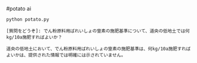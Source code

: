 #potato ai
```
python potato.py
```

```
[質問をどうぞ]: でん粉原料用ばれいしょの窒素の施肥基準について、道央の低地土では何kg/10a施肥すればよいか？

道央の低地土において、でん粉原料用ばれいしょの窒素の施肥基準は、何kg/10a施肥すればよいかは、提供された情報では明確には示されていません。
```

